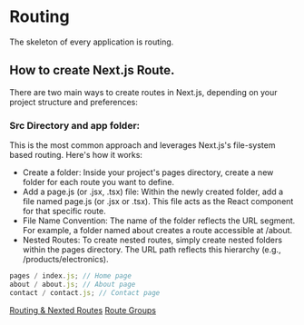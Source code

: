 # Routing

The skeleton of every application is routing.

## How to create Next.js Route.

There are two main ways to create routes in Next.js, depending on your project structure and preferences:

### Src Directory and app folder:

This is the most common approach and leverages Next.js's file-system based routing. Here's how it works:

- Create a folder: Inside your project's pages directory, create a new folder for each route you want to define.
- Add a page.js (or .jsx, .tsx) file: Within the newly created folder, add a file named page.js (or .jsx or .tsx). This file acts as the React component for that specific route.
- File Name Convention: The name of the folder reflects the URL segment. For example, a folder named about creates a route accessible at /about.
- Nested Routes: To create nested routes, simply create nested folders within the pages directory. The URL path reflects this hierarchy (e.g., /products/electronics).

```ts
pages / index.js; // Home page
about / about.js; // About page
contact / contact.js; // Contact page
```
[Routing & Nexted Routes](https://youtu.be/Hi2yZcXWTpw?si=4JgLh6C-Bjsvut7O)
[Route Groups](https://youtu.be/wa19jz-OTcE?si=U3P2qlLY9_t56yUX)
